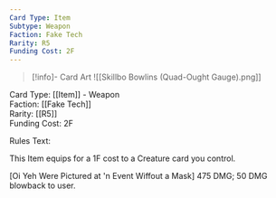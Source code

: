 ```yaml
---
Card Type: Item
Subtype: Weapon
Faction: Fake Tech
Rarity: R5
Funding Cost: 2F
---
```

> [!info]- Card Art
> ![[Skillbo Bowlins (Quad-Ought Gauge).png]]

Card Type: [[Item]] - Weapon  
Faction: [[Fake Tech]]  
Rarity: [[R5]]  
Funding Cost: 2F  

Rules Text:  

This Item equips for a 1F cost to a Creature card you control.  

[Oi Yeh Were Pictured at 'n Event Wiffout a Mask] 475 DMG; 50 DMG blowback to user.  